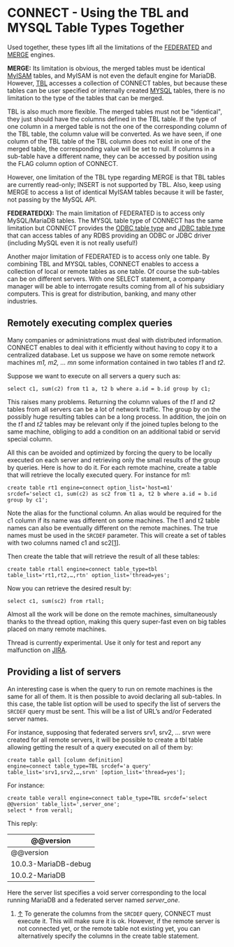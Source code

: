 
# CONNECT - Using the TBL and MYSQL Table Types Together

Used together, these types lift all the limitations of the [FEDERATED](../../legacy-storage-engines/federated-storage-engine.md) and [MERGE](../../merge.md) engines.


**MERGE:** Its limitation is obvious, the merged tables must be identical [MyISAM](../../myisam-storage-engine/README.md) tables,
and MyISAM is not even the default engine for MariaDB. However, [TBL](connect-tbl-table-type-table-list.md) accesses a
collection of CONNECT tables, but because these tables can be user specified or
internally created [MYSQL](connect-mysql-table-type-accessing-mysqlmariadb-tables.md) tables, there is no limitation to the type of the
tables that can be merged.


TBL is also much more flexible. The merged tables must not be "identical", they
just should have the columns defined in the TBL table. If the type of one
column in a merged table is not the one of the corresponding column of the TBL
table, the column value will be converted. As we have seen, if one column of
the TBL table of the TBL column does not exist in one of the merged table, the
corresponding value will be set to null. If columns in a sub-table have a
different name, they can be accessed by position using the FLAG column option
of CONNECT.


However, one limitation of the TBL type regarding MERGE is that TBL tables are
currently read-only; INSERT is not supported by TBL. Also, keep using MERGE to
access a list of identical MyISAM tables because it will be faster, not passing
by the MySQL API.


**FEDERATED(X):** The main limitation of FEDERATED is to access only MySQL/MariaDB tables. The
MYSQL table type of CONNECT has the same limitation but CONNECT provides the
[ODBC table type](connect-odbc-table-type-accessing-tables-from-another-dbms.md) and [JDBC table type](connect-jdbc-table-type-accessing-tables-from-another-dbms.md) that can access tables of any RDBS providing an ODBC or JDBC driver
(including MySQL even it is not really useful!)


Another major limitation of FEDERATED is to access only one table. By combining
TBL and MYSQL tables, CONNECT enables to access a collection of local or remote
tables as one table. Of course the sub-tables can be on different servers. With
one SELECT statement, a company manager will be able to interrogate results
coming from all of his subsidiary computers. This is great for distribution,
banking, and many other industries.


## Remotely executing complex queries


Many companies or administrations must deal with distributed information.
CONNECT enables to deal with it efficiently without having to copy it to a
centralized database. Let us suppose we have on some remote network machines
 *m1, m2, … mn* some information contained in two tables *t1* and *t2*.


Suppose we want to execute on all servers a query such as:


```
select c1, sum(c2) from t1 a, t2 b where a.id = b.id group by c1;
```

This raises many problems. Returning the column values of the *t1* and *t2*
tables from all servers can be a lot of network traffic. The group by on the
possibly huge resulting tables can be a long process. In addition, the join on
the *t1* and *t2* tables may be relevant only if the joined tuples belong
to the same machine, obliging to add a condition on an additional tabid or
servid special column.


All this can be avoided and optimized by forcing the query to be locally
executed on each server and retrieving only the small results of the group by
queries. Here is how to do it. For each remote machine, create a table that
will retrieve the locally executed query. For instance for m1:


```
create table rt1 engine=connect option_list='host=m1'
srcdef='select c1, sum(c2) as sc2 from t1 a, t2 b where a.id = b.id group by c1';
```

Note the alias for the functional column. An alias would be required for the c1
column if its name was different on some machines. The t1 and t2 table names
can also be eventually different on the remote machines. The true names must be
used in the `SRCDEF` parameter. This will create a set of tables with two columns
named c1 and sc2[[1](#_note-0)].


Then create the table that will retrieve the result of all these tables:


```
create table rtall engine=connect table_type=tbl
table_list='rt1,rt2,…,rtn' option_list='thread=yes';
```

Now you can retrieve the desired result by:


```
select c1, sum(sc2) from rtall;
```

Almost all the work will be done on the remote machines, simultaneously thanks
to the thread option, making this query super-fast even on big tables placed on
many remote machines.


Thread is currently experimental. Use it only for test and report any malfunction on [JIRA](../../../../../general-resources/learning-and-training/training-and-tutorials/advanced-mariadb-articles/development-articles/tools/jira.md).


## Providing a list of servers


An interesting case is when the query to run on remote machines is the same for
all of them. It is then possible to avoid declaring all sub-tables. In this
case, the table list option will be used to specify the list of servers the
`SRCDEF` query must be sent. This will be a list of URL’s and/or Federated
server names.


For instance, supposing that federated servers srv1, srv2, … srv*n* were
created for all remote servers, it will be possible to create a tbl table
allowing getting the result of a query executed on all of them by:


```
create table qall [column definition]
engine=connect table_type=TBL srcdef='a query'
table_list='srv1,srv2,…,srvn' [option_list='thread=yes'];
```

For instance:


```
create table verall engine=connect table_type=TBL srcdef='select @@version' table_list=',server_one';
select * from verall;
```

This reply:



| @@version |
| --- |
| @@version |
| 10.0.3-MariaDB-debug |
| 10.0.2-MariaDB |



Here the server list specifies a void server corresponding to the local running
MariaDB and a federated server named *server_one*.



1. [↑](#_ref-0) To generate the columns from the `SRCDEF` query, CONNECT must execute it. This will make sure it is ok. However, if the remote server is not connected yet, or the remote table not existing yet, you can alternatively specify the columns in the create table statement.

